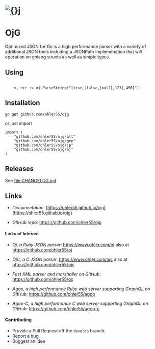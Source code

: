 # [![{}j](http://www.ohler.com/dev/images/ojg_comet.jpg)](https://github.com/ohler55/ojg)

# OjG

Optimized JSON for Go is a high performance parser with a variety of
additional JSON tools including a JSONPath implemenation that will
operation on golang structs as well as simple types.

## Using

```golang

    v, err := oj.ParseString("[true,[false,[null],123],456]")

```

## Installation
```
go get github.com/ohler55/ojg

```

or just import

```
import (
    "github.com/ohler55/ojg/alt"
    "github.com/ohler55/ojg/gen"
    "github.com/ohler55/ojg/jp"
    "github.com/ohler55/ojg/oj"
)
```

## Releases

See [file:CHANGELOG.md](CHANGELOG.md)

## Links

- *Documentation*: [https://ohler55.github.io/ojg](https://ohler55.github.io/ojg)

- *GitHub* *repo*: https://github.com/ohler55/ojg

#### Links of Interest

 - *Oj, a Ruby JSON parser*: https://www.ohler.com/oj also at https://github.com/ohler55/oj

 - *OjC, a C JSON parser*: https://www.ohler.com/ojc also at https://github.com/ohler55/ojc

 - *Fast XML parser and marshaller on GitHub*: https://github.com/ohler55/ox

 - *Agoo, a high performance Ruby web server supporting GraphQL on GitHub*: https://github.com/ohler55/agoo

 - *Agoo-C, a high performance C web server supporting GraphQL on GitHub*: https://github.com/ohler55/agoo-c

#### Contributing

+ Provide a Pull Request off the `develop` branch.
+ Report a bug
+ Suggest an idea
